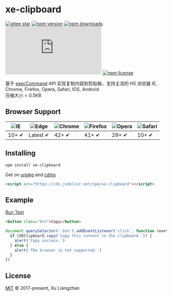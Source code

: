 # xe-clipboard

[![gitee star](https://gitee.com/xuliangzhan_admin/xe-clipboard/badge/star.svg?theme=dark)](https://gitee.com/xuliangzhan_admin/xe-clipboard/stargazers)
[![npm version](https://img.shields.io/npm/v/xe-clipboard.svg?style=flat-square)](https://www.npmjs.org/package/xe-clipboard)
[![npm downloads](https://img.shields.io/npm/dm/xe-clipboard.svg?style=flat-square)](http://npm-stat.com/charts.html?package=xe-clipboard)
[![gzip size: JS](http://img.badgesize.io/https://unpkg.com/xe-clipboard/dist/xe-clipboard.min.js?compression=gzip&label=gzip%20size:%20JS)](https://unpkg.com/xe-clipboard/dist/xe-clipboard.min.js)
[![npm license](https://img.shields.io/github/license/mashape/apistatus.svg)](LICENSE)

基于 [execCommand](https://developer.mozilla.org/en-US/docs/Web/API/Document/execCommand) API 实现复制内容到剪贴板，支持主流的 H5 浏览器 IE, Chrome, Firefox, Opera, Safari, IOS, Android  
压缩大小 < 0.5KB  

## Browser Support

![IE](https://raw.github.com/alrra/browser-logos/master/src/archive/internet-explorer_9-11/internet-explorer_9-11_48x48.png) | ![Edge](https://raw.github.com/alrra/browser-logos/master/src/edge/edge_48x48.png) | ![Chrome](https://raw.github.com/alrra/browser-logos/master/src/chrome/chrome_48x48.png) | ![Firefox](https://raw.github.com/alrra/browser-logos/master/src/firefox/firefox_48x48.png) | ![Opera](https://raw.github.com/alrra/browser-logos/master/src/opera/opera_48x48.png) | ![Safari](https://raw.github.com/alrra/browser-logos/master/src/safari/safari_48x48.png)
--- | --- | --- | --- | --- | --- |
10+ ✔ | Latest ✔ | 42+ ✔ | 41+ ✔ | 29+ ✔ | 10+ ✔ |

## Installing

```shell
npm install xe-clipboard
```

Get on [unpkg](https://unpkg.com/xe-clipboard/) and [cdnjs](https://cdn.jsdelivr.net/npm/xe-clipboard/)

```HTML
<script src="https://cdn.jsdelivr.net/npm/xe-clipboard"></script>
```

## Example

[Run Test](https://xuliangzhan.com/xe-clipboard/)

```html
<button class="btn">Copy</button>
```

```javascript
document.querySelector('.btn').addEventListener('click', function (evnt) {
  if (XEClipboard.copy('Copy this content to the clipboard.')) {
    alert('Copy success.')
  } else {
    alert('The browser is not supported.')
  }
})
```

## License

[MIT](LICENSE) © 2017-present, Xu Liangzhan
